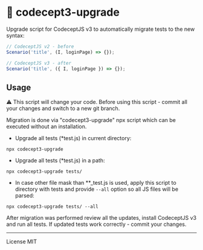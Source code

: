 # 🛫 codecept3-upgrade

Upgrade script for CodeceptJS v3 to automatically migrate tests to the new syntax:

```js
// CodeceptJS v2 - before
Scenario('title', (I, loginPage) => {});

// CodeceptJS v3 - after
Scenario('title', ({ I, loginPage }) => {});
```


## Usage

⚠ This script will change your code. Before using this script - commit all your changes and switch to a new git branch.


Migration is done via "codecept3-upgrade" npx script which can be executed without an installation.

* Upgrade all tests (*test.js) in current directory: 

```
npx codecept3-upgrade 
```

* Upgrade all tests (*test.js) in a path: 

```
npx codecept3-upgrade tests/
```

* In case other file mask than **_test.js is used, apply this script to directory with tests and provide `--all` option so all JS files will be parsed:

```
npx codecept3-upgrade tests/ --all
```

After migration was performed review all the updates, install CodeceptJS v3 and run all tests.
If updated tests work correctly - commit your changes.

---

License MIT